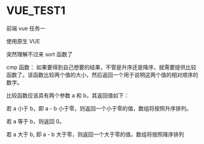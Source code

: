 # VUE_TEST1

前端 vue 任务一

使用原生 VUE

突然理解不过来 sort 函数了

cmp 函数：
如果要得到自己想要的结果，不管是升序还是降序，就需要提供比较函数了。该函数比较两个值的大小，然后返回一个用于说明这两个值的相对顺序的数字。

比较函数应该具有两个参数 a 和 b，其返回值如下：

若 a 小于 b，即 a - b 小于零，则返回一个小于零的值，数组将按照升序排列。

若 a 等于 b，则返回 0。

若 a 大于 b, 即 a - b 大于零，则返回一个大于零的值，数组将按照降序排列
